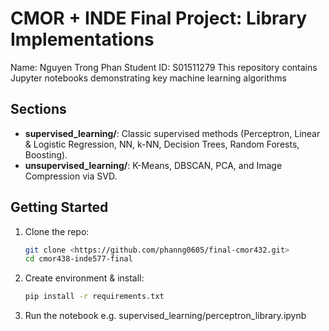 # CMOR + INDE Final Project: Library Implementations
Name: Nguyen Trong Phan
Student ID: S01511279
This repository contains Jupyter notebooks demonstrating key machine learning algorithms

## Sections

- **supervised_learning/**: Classic supervised methods (Perceptron, Linear & Logistic Regression, NN, k-NN, Decision Trees, Random Forests, Boosting).
- **unsupervised_learning/**: K-Means, DBSCAN, PCA, and Image Compression via SVD.

## Getting Started

1. Clone the repo:
   ```bash
   git clone <https://github.com/phanng0605/final-cmor432.git>
   cd cmor438-inde577-final
2. Create environment & install:
    ```bash
    pip install -r requirements.txt
3. Run the notebook
    e.g. supervised_learning/perceptron_library.ipynb
